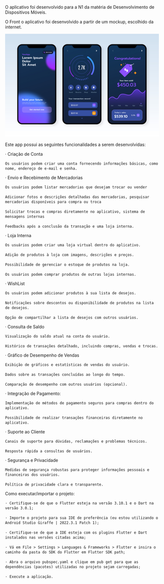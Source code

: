 O aplicativo foi desenvolvido para a N1 da matéria de Desenvolvimento de Dispositivos Móveis.

O Front o aplicativo foi desenvolvido a partir de um mockup, escolhido da internet.

![Alt text](assets/images/Mockup.jpg)

Este app possui as seguintes funcionalidades a serem desenvolvidas:


· Criação de Conta

    Os usuários podem criar uma conta fornecendo informações básicas, como nome, endereço de e-mail e senha.

· Envio e Recebimento de Mercadorias

    Os usuários podem listar mercadorias que desejam trocar ou vender

    Adicionar fotos e descrições detalhadas das mercadorias, pesquisar mercadorias disponíveis para compra ou troca

    Solicitar trocas e compras diretamente no aplicativo, sistema de mensagens internas

    Feedbacks após a conclusão da transação e uma loja interna.

· Loja Interna

    Os usuários podem criar uma loja virtual dentro do aplicativo.

    Adição de produtos à loja com imagens, descrições e preços.

    Possibilidade de gerenciar o estoque de produtos na loja.

    Os usuários podem comprar produtos de outras lojas internas.

· WishList

    Os usuários podem adicionar produtos à sua lista de desejos.

    Notificações sobre descontos ou disponibilidade de produtos na lista de desejos.

    Opção de compartilhar a lista de desejos com outros usuários.

· Consulta de Saldo

    Visualização do saldo atual na conta do usuário.

    Histórico de transações detalhado, incluindo compras, vendas e trocas.

· Gráfico de Desempenho de Vendas

    Exibição de gráficos e estatísticas de vendas do usuário.

    Dados sobre as transações concluídas ao longo do tempo.

    Comparação de desempenho com outros usuários (opcional).

· Integração de Pagamento:

    Implementação de métodos de pagamento seguros para compras dentro do aplicativo.

    Possibilidade de realizar transações financeiras diretamente no aplicativo.

· Suporte ao Cliente

    Canais de suporte para dúvidas, reclamações e problemas técnicos.

    Resposta rápida a consultas de usuários.

· Segurança e Privacidade

    Medidas de segurança robustas para proteger informações pessoais e financeiras dos usuários.

    Política de privacidade clara e transparente.




Como executar/importar o projeto:

    · Certifique-se de que o Flutter esteja na versão 3.10.1 e o Dart na versão 3.0.1;

    · Importe o projeto para sua IDE de preferência (eu estou utilizando o Android Studio Giraffe | 2022.3.1 Patch 1);

    · Certifique-se de que a IDE esteja com os plugins Flutter e Dart instalados nas versões citadas acima;

    · Vá em File > Settings > Languages & Frameworks > Flutter e insira o caminho da pasta do SDK do Flutter em Flutter SDK path;

    · Abra o arquivo pubspec.yaml e clique em pub get para que as dependências (pacotes) utilizadas no projeto sejam carregadas;
    
    · Execute a aplicação.


